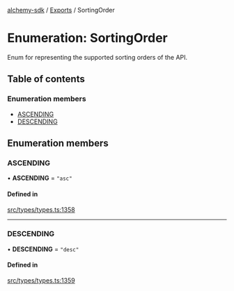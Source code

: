 [alchemy-sdk](../README.md) / [Exports](../modules.md) / SortingOrder

# Enumeration: SortingOrder

Enum for representing the supported sorting orders of the API.

## Table of contents

### Enumeration members

- [ASCENDING](SortingOrder.md#ascending)
- [DESCENDING](SortingOrder.md#descending)

## Enumeration members

### ASCENDING

• **ASCENDING** = `"asc"`

#### Defined in

[src/types/types.ts:1358](https://github.com/alchemyplatform/alchemy-sdk-js/blob/5992f68/src/types/types.ts#L1358)

___

### DESCENDING

• **DESCENDING** = `"desc"`

#### Defined in

[src/types/types.ts:1359](https://github.com/alchemyplatform/alchemy-sdk-js/blob/5992f68/src/types/types.ts#L1359)
